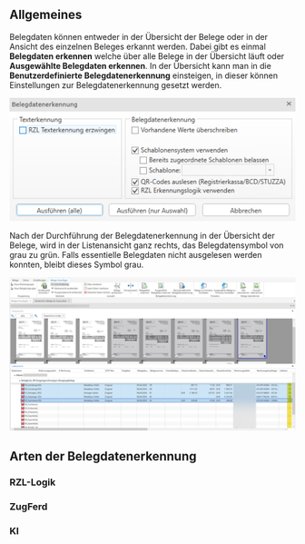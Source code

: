 ## Allgemeines

Belegdaten können entweder in der Übersicht der Belege oder in der Ansicht des einzelnen Beleges erkannt werden.
Dabei gibt es einmal **Belegdaten erkennen** welche über alle Belege in der Übersicht läuft oder **Ausgewählte Belegdaten erkennen**. 
In der Übersicht kann man in die **Benutzerdefinierte Belegdatenerkennung** einsteigen, in dieser können Einstellungen zur Belegdatenerkennung gesetzt werden.

![Belegdatenerkennung Einstellungen](<img/image7.png>)

Nach der Durchführung der Belegdatenerkennung in der Übersicht der Belege, wird in der Listenansicht ganz rechts, das Belegdatensymbol von grau zu grün. Falls essentielle Belegdaten nicht ausgelesen werden konnten, bleibt dieses Symbol grau.

![Symbol Belegdatenerkennung](<img/image8.png>)

## Arten der Belegdatenerkennung

### RZL-Logik

### ZugFerd

### KI